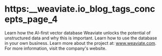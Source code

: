 # https:\_\_weaviate.io_blog_tags_concepts_page_4

Learn how the AI-first vector database Weaviate unlocks the potential of unstructured data and why this is important. Learn how to use the database in your own business. Learn more about the project at: www.weaviate.com. For more information, visit the company's website.
